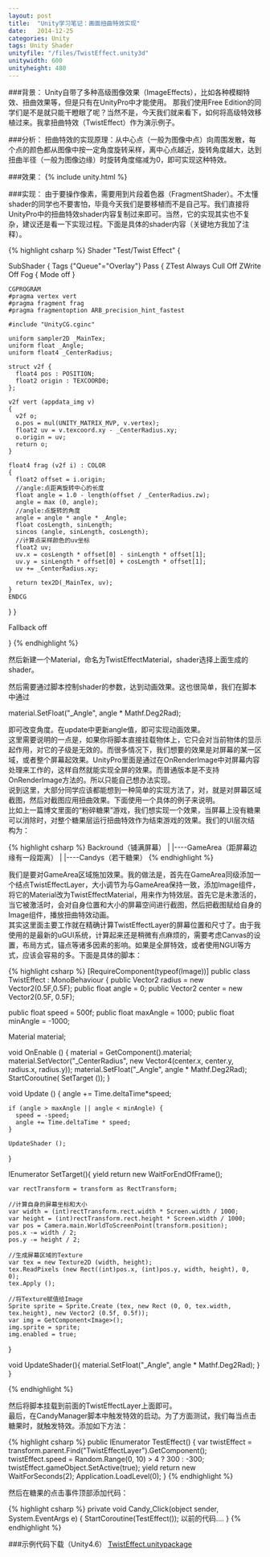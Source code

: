 ```yaml
---
layout: post
title:  "Unity学习笔记：画面扭曲特效实现"
date:   2014-12-25
categories: Unity
tags: Unity Shader
unityfile: "/files/TwistEffect.unity3d"
unitywidth: 600
unityheight: 480
---
```


###背景：
Unity自带了多种高级图像效果（ImageEffects），比如各种模糊特效、扭曲效果等，但是只有在UnityPro中才能使用。
那我们使用Free Edition的同学们是不是就只能干瞪眼了呢？当然不是，今天我们就来看下，如何将高级特效移植过来。我拿扭曲特效（TwistEffect）作为演示例子。

###分析：
扭曲特效的实现原理：从中心点（一般为图像中点）向周围发散，每个点的颜色都从图像中按一定角度旋转采样，离中心点越近，旋转角度越大，达到扭曲半径（一般为图像边缘）时旋转角度缩减为0，即可实现这种特效。<br>

###效果：
{% include unity.html %}

###实现：
由于要操作像素，需要用到片段着色器（FragmentShader）。不太懂shader的同学也不要害怕，毕竟今天我们是要移植而不是自己写。我们直接将UnityPro中的扭曲特效shader内容复制过来即可。当然，它的实现其实也不复杂，建议还是看一下实现过程。下面是具体的shader内容（关键地方我加了注释）。<br>

{% highlight csharp %}
Shader "Test/Twist Effect" {

SubShader
{
  Tags  {"Queue"="Overlay"}
  Pass
  {
    ZTest Always Cull Off ZWrite Off
    Fog { Mode off }

    CGPROGRAM
    #pragma vertex vert
    #pragma fragment frag
    #pragma fragmentoption ARB_precision_hint_fastest 

    #include "UnityCG.cginc"

    uniform sampler2D _MainTex;
    uniform float _Angle;
    uniform float4 _CenterRadius;

    struct v2f {
      float4 pos : POSITION;
      float2 origin : TEXCOORD0;
    };

    v2f vert (appdata_img v)
    {
      v2f o;
      o.pos = mul(UNITY_MATRIX_MVP, v.vertex);
      float2 uv = v.texcoord.xy - _CenterRadius.xy;
      o.origin = uv; 
      return o;
    }

    float4 frag (v2f i) : COLOR
    {
      float2 offset = i.origin;
      //angle:点距离旋转中心的长度
      float angle = 1.0 - length(offset / _CenterRadius.zw);
      angle = max (0, angle);
      //angle:点旋转的角度
      angle = angle * angle * _Angle;
      float cosLength, sinLength;
      sincos (angle, sinLength, cosLength);
      //计算点采样颜色的uv坐标
      float2 uv;
      uv.x = cosLength * offset[0] - sinLength * offset[1];
      uv.y = sinLength * offset[0] + cosLength * offset[1];
      uv += _CenterRadius.xy;
  
      return tex2D(_MainTex, uv);
    }
    ENDCG

  }
}

Fallback off

}
{% endhighlight %}

然后新建一个Material，命名为TwistEffectMaterial，shader选择上面生成的shader。<br>

然后需要通过脚本控制shader的参数，达到动画效果。这也很简单，我们在脚本中通过
  
  material.SetFloat("_Angle", angle * Mathf.Deg2Rad);

即可改变角度。在update中更新angle值，即可实现动画效果。<br>
这里需要说明的一点是，如果你将脚本直接挂载物体上，它只会对当前物体的显示起作用，对它的子级是无效的。而很多情况下，我们想要的效果是对屏幕的某一区域，或者整个屏幕起效果。UnityPro里面是通过在OnRenderImage中对屏幕内容处理来工作的，这样自然就能实现全屏的效果。而普通版本是不支持OnRenderImage方法的。所以只能自己想办法实现。<br>
说到这里，大部分同学应该都能想到一种简单的实现方法了，对，就是对屏幕区域截图，然后对截图应用扭曲效果。下面使用一个具体的例子来说明。<br>
比如上一篇博文里面的“粉碎糖果”游戏，我们想实现一个效果，当屏幕上没有糖果可以消除时，对整个糖果层运行扭曲特效作为结束游戏的效果。我们的UI层次结构为：
  
{% highlight csharp %}
Backround（铺满屏幕）
|
|----GameArea（距屏幕边缘有一段距离）
      |
      |----Candys（若干糖果）
{% endhighlight %}

我们是要对GameArea区域施加效果。我的做法是，首先在GameArea同级添加一个结点TwistEffectLayer，大小调节为与GameArea保持一致，添加Image组件，将它的Material改为TwistEffectMaterial，用来作为特效层。首先它是未激活的，当它被激活时，会对自身位置和大小的屏幕空间进行截图，然后把截图赋给自身的Image组件，播放扭曲特效动画。<br>
其实这里面主要工作就在精确计算TwistEffectLayer的屏幕位置和尺寸了。由于我使用的是最新的uGUI系统，计算起来还是稍微有点麻烦的，需要考虑Canvas的设置，布局方式，锚点等诸多因素的影响。如果是全屏特效，或者使用NGUI等方式，应该会容易的多。下面是具体的脚本：


{% highlight csharp %}
[RequireComponent(typeof(Image))]
public class TwistEffect : MonoBehaviour {
  public Vector2  radius = new Vector2(0.5F,0.5F);
  public float    angle = 0;
  public Vector2  center = new Vector2(0.5F, 0.5F);

  public float speed = 500f;
  public float maxAngle = 1000;
  public float minAngle = -1000;

  Material material;

  void OnEnable () {
    material = GetComponent<Image>().material;
    material.SetVector("_CenterRadius", new Vector4(center.x, center.y, radius.x, radius.y));
    material.SetFloat("_Angle", angle * Mathf.Deg2Rad);
    StartCoroutine( SetTarget ());
  }
  
  void Update () {
    angle += Time.deltaTime*speed;

    if (angle > maxAngle || angle < minAngle) {
      speed = -speed;
      angle += Time.deltaTime * speed;
    }
     
    UpdateShader ();
  }

  IEnumerator SetTarget(){
    yield return new WaitForEndOfFrame();

    var rectTransform = transform as RectTransform;

    //计算自身的屏幕坐标和大小
    var width = (int)rectTransform.rect.width * Screen.width / 1000;
    var height = (int)rectTransform.rect.height * Screen.width / 1000;
    var pos = Camera.main.WorldToScreenPoint(transform.position);
    pos.x -= width / 2;
    pos.y -= height / 2;

    //生成屏幕区域的Texture
    var tex = new Texture2D (width, height);
    tex.ReadPixels (new Rect((int)pos.x, (int)pos.y, width, height), 0, 0);
    tex.Apply ();

    //将Texture赋值给Image
    Sprite sprite = Sprite.Create (tex, new Rect (0, 0, tex.width, tex.height), new Vector2 (0.5f, 0.5f));
    var img = GetComponent<Image>();
    img.sprite = sprite;
    img.enabled = true;
  }
  
  void UpdateShader(){
    material.SetFloat("_Angle", angle * Mathf.Deg2Rad);
  }
}

{% endhighlight %}

然后将脚本挂载到前面的TwistEffectLayer上面即可。<br>
最后，在CandyManager脚本中触发特效的启动。为了方面测试，我们每当点击糖果时，就触发特效。添加如下方法：

{% highlight csharp %}
public IEnumerator TestEffect()
{
    var twistEffect = transform.parent.Find("TwistEffectLayer").GetComponent<TwistEffect>();
    twistEffect.speed = Random.Range(0, 10) > 4 ? 300 : -300;
    twistEffect.gameObject.SetActive(true);
    yield return new WaitForSeconds(2);
    Application.LoadLevel(0);
}
{% endhighlight %}

然后在糖果的点击事件顶部添加代码：

{% highlight csharp %}
private void Candy_Click(object sender, System.EventArgs e)
{
    StartCoroutine(TestEffect());
    以前的代码....
}
{% endhighlight %}



###示例代码下载（Unity4.6）
[TwistEffect.unitypackage](https://raw.githubusercontent.com/rugbbyli/rugbbyli.github.io/master/files/TwistEffect.unitypackage "TwistEffect.unitypackage")
